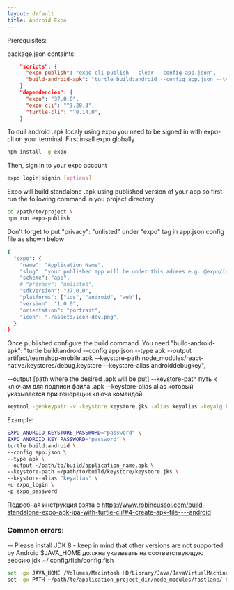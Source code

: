 ```yaml
---
layout: default
title: Android Expo
---
```

Prerequisites:

 package.json containts:
```json
    "scripts": {
      "expo-publish": "expo-cli publish --clear --config app.json",
      "build-android-apk": "turtle build:android --config app.json --type apk --output artifact/teamshop-mobile.apk --keystore-path node_modules/react-native/keystores/debug.keystore --keystore-alias androiddebugkey",
    } 
    "dependencies": {
      "expo": "37.0.0",
      "expo-cli": "^3.20.3",
      "turtle-cli": "^0.14.0",
    }
```

To duil android .apk localy using expo you need to be signed in with expo-cli on your terminal. First insall expo globally
```bash
npm install -g expo
```
Then, sign in to your expo account
```bash
expo login|signin [options]
```
Expo will build standalone .apk using published version of your app so first run the following command in you project directory
```bash
cd /path/to/project \
npm run expo-publish
```
Don't forget to put "privacy": "unlisted" under "expo" tag in app.json config file as shown below
```bash
{
  "expo": {
    "name": "Application Name",
    "slug": "your published app will be under this adrees e.g. @expo/[expo-login-name]/[slug]",
    "scheme": "app",
    # "privacy": "unlisted",
    "sdkVersion": "37.0.0",
    "platforms": ["ios", "android", "web"],
    "version": "1.0.0",
    "orientation": "portrait",
    "icon": "./assets/icon-dev.png",
  }
}
```

Once published configure the build command. You need 
"build-android-apk": "turtle build:android --config app.json --type apk --output artifact/teamshop-mobile.apk --keystore-path node_modules/react-native/keystores/debug.keystore --keystore-alias androiddebugkey",

--output [path where the desired .apk will be put]
--keystore-path путь к ключам для подписи файла .apk
--keystore-alias alias который указывается при генерации ключа командой
```bash
keytool -genkeypair -v -keystore keystore.jks -alias keyalias -keyalg RSA -keysize 2048 -validity 9125
```

Example:

```bash
EXPO_ANDROID_KEYSTORE_PASSWORD="password" \
EXPO_ANDROID_KEY_PASSWORD="password" \
turtle build:android \
--config app.json \
--type apk \
--output ~/path/to/build/application_name.apk \
--keystore-path ~/path/to/build/keystore/keystore.jks \
--keystore-alias "keyalias" \
-u expo_login \
-p expo_password
```

Подробная инструкция взята с https://www.robincussol.com/build-standalone-expo-apk-ipa-with-turtle-cli/#4-create-apk-file----android

### Common errors:
 -- Please install JDK 8 - keep in mind that other versions are not supported by Android $JAVA_HOME должна указывать на соответствующую версию jdk
~/.config/fish/config.fish
```bash
set -gx JAVA_HOME /Volumes/Macintosh HD/Library/Java/JavaVirtualMachines/jdk1.8.0_251.jdk/Contents/Home $JAVA_HOME \
set -gx PATH ~/path/to/application_project_dir/node_modules/fastlane/ $PATH
```
